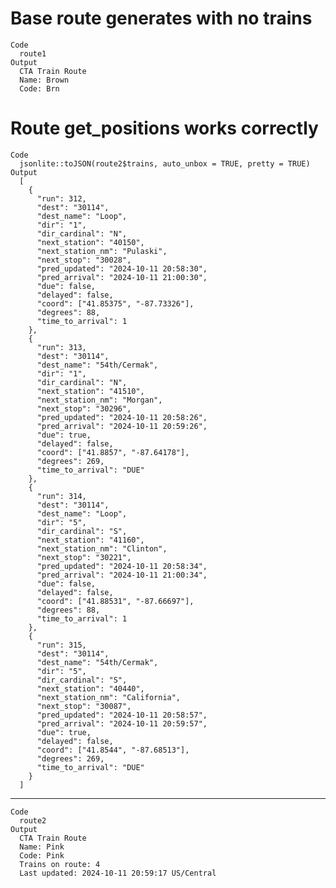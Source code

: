 # Base route generates with no trains

    Code
      route1
    Output
      CTA Train Route
      Name: Brown
      Code: Brn
      

# Route get_positions works correctly

    Code
      jsonlite::toJSON(route2$trains, auto_unbox = TRUE, pretty = TRUE)
    Output
      [
        {
          "run": 312,
          "dest": "30114",
          "dest_name": "Loop",
          "dir": "1",
          "dir_cardinal": "N",
          "next_station": "40150",
          "next_station_nm": "Pulaski",
          "next_stop": "30028",
          "pred_updated": "2024-10-11 20:58:30",
          "pred_arrival": "2024-10-11 21:00:30",
          "due": false,
          "delayed": false,
          "coord": ["41.85375", "-87.73326"],
          "degrees": 88,
          "time_to_arrival": 1
        },
        {
          "run": 313,
          "dest": "30114",
          "dest_name": "54th/Cermak",
          "dir": "1",
          "dir_cardinal": "N",
          "next_station": "41510",
          "next_station_nm": "Morgan",
          "next_stop": "30296",
          "pred_updated": "2024-10-11 20:58:26",
          "pred_arrival": "2024-10-11 20:59:26",
          "due": true,
          "delayed": false,
          "coord": ["41.8857", "-87.64178"],
          "degrees": 269,
          "time_to_arrival": "DUE"
        },
        {
          "run": 314,
          "dest": "30114",
          "dest_name": "Loop",
          "dir": "5",
          "dir_cardinal": "S",
          "next_station": "41160",
          "next_station_nm": "Clinton",
          "next_stop": "30221",
          "pred_updated": "2024-10-11 20:58:34",
          "pred_arrival": "2024-10-11 21:00:34",
          "due": false,
          "delayed": false,
          "coord": ["41.88531", "-87.66697"],
          "degrees": 88,
          "time_to_arrival": 1
        },
        {
          "run": 315,
          "dest": "30114",
          "dest_name": "54th/Cermak",
          "dir": "5",
          "dir_cardinal": "S",
          "next_station": "40440",
          "next_station_nm": "California",
          "next_stop": "30087",
          "pred_updated": "2024-10-11 20:58:57",
          "pred_arrival": "2024-10-11 20:59:57",
          "due": true,
          "delayed": false,
          "coord": ["41.8544", "-87.68513"],
          "degrees": 269,
          "time_to_arrival": "DUE"
        }
      ] 

---

    Code
      route2
    Output
      CTA Train Route
      Name: Pink
      Code: Pink
      Trains on route: 4
      Last updated: 2024-10-11 20:59:17 US/Central

